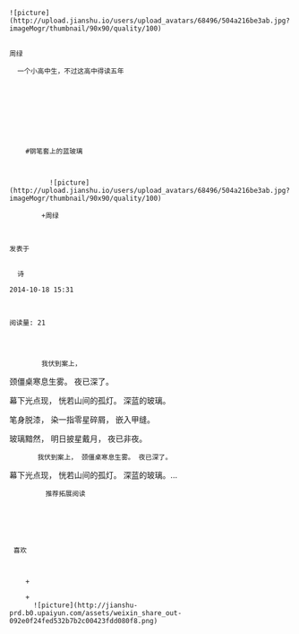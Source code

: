 
    
  
    ![picture](http://upload.jianshu.io/users/upload_avatars/68496/504a216be3ab.jpg?imageMogr/thumbnail/90x90/quality/100)
    

    周绿
  
      一个小高中生，不过这高中得读五年

  
  
    
  


    
      
        #钢笔套上的蓝玻璃
        
          
            
              ![picture](http://upload.jianshu.io/users/upload_avatars/68496/504a216be3ab.jpg?imageMogr/thumbnail/90x90/quality/100)
            
            +周绿
        
        
    
    发表于 

    
      诗

    2014-10-18 15:31

    

    阅读量: 21
  


        
            我伏到案上，
颈僵桌寒息生雾。
夜已深了。

  幕下光点现，
恍若山间的孤灯。
深蓝的玻璃。

  笔身脱漆，
染一指零星碎屑，
嵌入甲缝。

  玻璃黯然，
明日披星戴月，
夜已非夜。


        
           我伏到案上， 颈僵桌寒息生雾。 夜已深了。 
 幕下光点现， 恍若山间的孤灯。 深蓝的玻璃。...
      
    
    
      
      
      
          
             推荐拓展阅读
        
      
    
    
      
          
     喜欢

      
      
        +
                  
        +
          ![picture](http://jianshu-prd.b0.upaiyun.com/assets/weixin_share_out-092e0f24fed532b7b2c00423fdd080f8.png)
        
      
    
  


